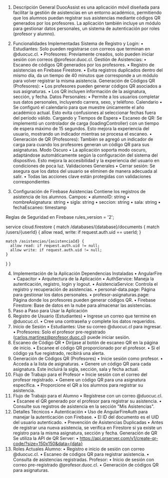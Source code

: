 1. Descripción General
DuocAssist es una aplicación móvil diseñada para facilitar la gestión de asistencias en un entorno académico, permitiendo que los alumnos puedan registrar sus asistencias mediante códigos QR generados por los profesores. La aplicación también incluye un módulo para gestionar datos personales, un sistema de autenticación por roles (profesor y alumno).

2. Funcionalidades Implementadas
Sistema de Registro y Login:
•	Estudiantes: Solo pueden registrarse con correos que terminan en @duocuc.cl.
•	Profesores: Previamente creados, solo pueden iniciar sesión con correos @profesor.duoc.cl.
Gestión de Asistencias:
•	Escaneo de códigos QR generados por los profesores.
•	Registro de asistencias en Firebase Firestore.
•	Evita registros duplicados dentro del mismo día, da un tiempo de 40 minutos que corresponde a un módulo para volver registrar la misma asistencia.
Generación de Códigos QR (Profesores):
•	Los profesores pueden generar códigos QR asociados a sus asignaturas.
•	Los QR incluyen información de la asignatura, sección, y fecha.
Datos Personales:
•	Permite a los usuarios completar sus datos personales, incluyendo carrera, sexo, y teléfono.
Calendario
•	Se configuró el calendario para que muestre únicamente el año académico actual. Esto evita confusiones al seleccionar fechas fuera del período válido.
Cargando y Tiempos de Espera
•	Escaneo de QR: Se implementó un controlador de carga (loadingController) con un tiempo de espera máximo de 15 segundos. Esto mejora la experiencia del usuario, mostrando un indicador mientras se procesa el escaneo.
•	Generación de QR (Profesores): También se agregó un indicador de carga para cuando los profesores generan un código QR para sus asignaturas.
Modo Oscuro
•	La aplicación soporta modo oscuro, adaptándose automáticamente según la configuración del sistema del dispositivo. Esto mejora la accesibilidad y la experiencia del usuario en condiciones de poca luz.
Validaciones Generales
•	Cerrar sesión: Se asegura que los datos del usuario se eliminen de manera adecuada al salir.
•	Todas las acciones clave están protegidas con validaciones correspondientes

3. Configuración de Firebase
Asistencias
Contiene los registros de asistencia de los alumnos.
Campos:
•	alumnoID: string
•	nombreAsignatura: string
•	sigla: string
•	seccion: string
•	sala: string
•	fechaEscaneo: timestamp

Reglas de Seguridad en Firebase
rules_version = '2';

service cloud.firestore {
  match /databases/{database}/documents {
    match /users/{userId} {
      allow read, write: if request.auth.uid == userId;
    }

    match /asistencias/{asistenciaId} {
      allow read: if request.auth.uid != null;
      allow write: if request.auth.uid != null;
    }
  }
}



4. Implementación de la Aplicación
Dependencias Instaladas
•	AngularFire
•	Capacitor
•	Arquitectura de la Aplicación
•	AuthService: Maneja la autenticación, registro, login y logout.
•	AsistenciaService: Controla el registro y recuperación de asistencias.
•	personal-data.page: Página para gestionar los datos personales.
•	profesor-asignaturas.page: Página donde los profesores pueden generar códigos QR.
•	Firebase Firestore: Base de datos en la nube para almacenar las asistencias.
5. Paso a Paso para Usar la Aplicación
1. Registro de Usuario (Estudiantes)
•	Ingrese un correo que termine en @duocuc.cl.
•	Cree una contraseña y complete los datos requeridos.
2. Inicio de Sesión
•	Estudiantes: Use su correo @duocuc.cl para ingresar.
•	Profesores: Solo el profesor pre-registrado (carlos.martinez@profesor.duoc.cl) puede iniciar sesión.
3. Escaneo de Código QR
•	Diríjase al botón de escaneo QR en la página de inicio.
•	Escanee el código QR proporcionado por el profesor.
•	Si el código ya fue registrado, recibirá una alerta.
4. Generación de Códigos QR (Profesores)
•	Inicie sesión como profesor.
•	Acceda a la lista de asignaturas.
•	Genere un código QR para cada asignatura. Este incluirá la sigla, sección, sala y fecha actual.
5. Flujo de Trabajo para el Profesor
•	Inicie sesión con el correo del profesor registrado.
•	Genere un código QR para una asignatura específica.
•	Proporcione el QR a los alumnos para registrar su asistencia.
6. Flujo de Trabajo para el Alumno
•	Regístrese con un correo @duocuc.cl.
•	Escanee el QR generado por el profesor para registrar su asistencia.
•	Consulte sus registros de asistencia en la sección "Mis Asistencias".
7. Detalles Técnicos
•	Autenticación
•	Uso de AngularFireAuth para manejar la autenticación con Firebase.
•	El ID del documento es el UID del usuario autenticado.
•	Prevención de Asistencias Duplicadas
•	Antes de registrar una nueva asistencia, se verifica en Firestore si ya existe un registro para la misma asignatura, sección y fecha.
Generación de QR
Se utiliza la API de QR Server:
•	https://api.qrserver.com/v1/create-qr-code/?size=150x150&data={data}
8. Roles Actuales
Alumno:
•	Registro e inicio de sesión con correo @duocuc.cl.
•	Escaneo de códigos QR para registrar asistencia.
•	Consulta de asistencias registradas.
Profesor:
•	Inicio de sesión con correo pre-registrado @profesor.duoc.cl.
•	Generación de códigos QR para asignaturas.

